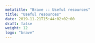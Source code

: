 ```yaml
---
metatitle: "Brave :: Useful resources"
title: "Useful resources"
date: 2019-11-21T15:44:02+02:00
draft: false
weight: 12
logo: "brave"
---
```


